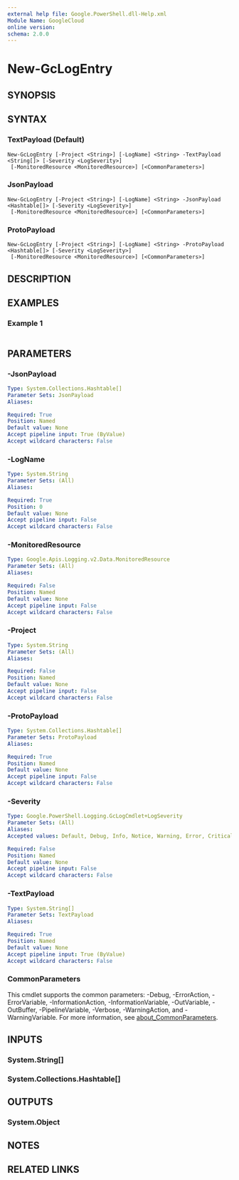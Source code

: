 ```yaml
---
external help file: Google.PowerShell.dll-Help.xml
Module Name: GoogleCloud
online version:
schema: 2.0.0
---
```


# New-GcLogEntry

## SYNOPSIS


## SYNTAX

### TextPayload (Default)
```
New-GcLogEntry [-Project <String>] [-LogName] <String> -TextPayload <String[]> [-Severity <LogSeverity>]
 [-MonitoredResource <MonitoredResource>] [<CommonParameters>]
```

### JsonPayload
```
New-GcLogEntry [-Project <String>] [-LogName] <String> -JsonPayload <Hashtable[]> [-Severity <LogSeverity>]
 [-MonitoredResource <MonitoredResource>] [<CommonParameters>]
```

### ProtoPayload
```
New-GcLogEntry [-Project <String>] [-LogName] <String> -ProtoPayload <Hashtable[]> [-Severity <LogSeverity>]
 [-MonitoredResource <MonitoredResource>] [<CommonParameters>]
```

## DESCRIPTION


## EXAMPLES

### Example 1
```powershell

```



## PARAMETERS

### -JsonPayload


```yaml
Type: System.Collections.Hashtable[]
Parameter Sets: JsonPayload
Aliases:

Required: True
Position: Named
Default value: None
Accept pipeline input: True (ByValue)
Accept wildcard characters: False
```

### -LogName


```yaml
Type: System.String
Parameter Sets: (All)
Aliases:

Required: True
Position: 0
Default value: None
Accept pipeline input: False
Accept wildcard characters: False
```

### -MonitoredResource


```yaml
Type: Google.Apis.Logging.v2.Data.MonitoredResource
Parameter Sets: (All)
Aliases:

Required: False
Position: Named
Default value: None
Accept pipeline input: False
Accept wildcard characters: False
```

### -Project


```yaml
Type: System.String
Parameter Sets: (All)
Aliases:

Required: False
Position: Named
Default value: None
Accept pipeline input: False
Accept wildcard characters: False
```

### -ProtoPayload


```yaml
Type: System.Collections.Hashtable[]
Parameter Sets: ProtoPayload
Aliases:

Required: True
Position: Named
Default value: None
Accept pipeline input: False
Accept wildcard characters: False
```

### -Severity


```yaml
Type: Google.PowerShell.Logging.GcLogCmdlet+LogSeverity
Parameter Sets: (All)
Aliases:
Accepted values: Default, Debug, Info, Notice, Warning, Error, Critical, Alert, Emergency

Required: False
Position: Named
Default value: None
Accept pipeline input: False
Accept wildcard characters: False
```

### -TextPayload


```yaml
Type: System.String[]
Parameter Sets: TextPayload
Aliases:

Required: True
Position: Named
Default value: None
Accept pipeline input: True (ByValue)
Accept wildcard characters: False
```

### CommonParameters
This cmdlet supports the common parameters: -Debug, -ErrorAction, -ErrorVariable, -InformationAction, -InformationVariable, -OutVariable, -OutBuffer, -PipelineVariable, -Verbose, -WarningAction, and -WarningVariable. For more information, see [about_CommonParameters](http://go.microsoft.com/fwlink/?LinkID=113216).

## INPUTS

### System.String[]

### System.Collections.Hashtable[]

## OUTPUTS

### System.Object
## NOTES

## RELATED LINKS
